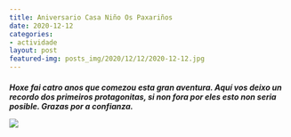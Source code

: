 ```yaml
---
title: Aniversario Casa Niño Os Paxariños
date: 2020-12-12
categories:
- actividade
layout: post
featured-img: posts_img/2020/12/12/2020-12-12.jpg
---
```

 <h5 class="center header text_h2">

 <!--more-->

Hoxe fai catro anos que comezou esta gran aventura. Aquí vos deixo un recordo dos primeiros protagonitas, si non fora por eles esto non seria posible.
Grazas por a confianza.

<div class="row">
    <div class="col s12 m12">
		<img class="responsive-img" src="{{ site.baseurl }}/posts_img/2020/12/12/2020-12-122.jpg">
</div>


